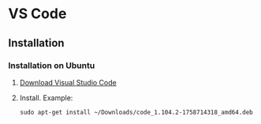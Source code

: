 # VS Code

## Installation

### Installation on Ubuntu

1. [Download Visual Studio Code](https://code.visualstudio.com/download)
1. Install.
   Example:

    ```console
    sudo apt-get install ~/Downloads/code_1.104.2-1758714318_amd64.deb
    ```

